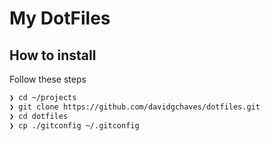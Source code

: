 # My DotFiles

## How to install

Follow these steps

```sh
❯ cd ~/projects
❯ git clone https://github.com/davidgchaves/dotfiles.git
❯ cd dotfiles
❯ cp ./gitconfig ~/.gitconfig
```
